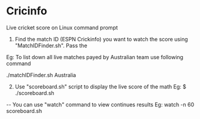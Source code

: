 # Cricinfo
Live cricket score on Linux command prompt

1. Find the match ID (ESPN Crickinfo) you want to watch the score using "MatchIDFinder.sh". Pass the 

Eg: To list down all live matches payed by Australian team use following command

 ./matchIDFinder.sh Australia

2. Use "scoreboard.sh" script to display the live score of the math
Eg: 
$ ./scoreboard.sh <match id>
 
--
You can use "watch" command to view continues results
Eg: watch -n 60 scoreboard.sh <match id>
